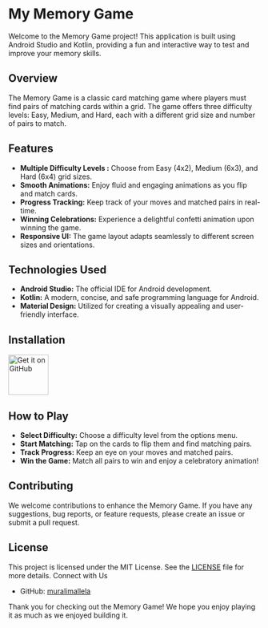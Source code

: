 # My Memory Game

Welcome to the Memory Game project! This application is built using Android Studio and Kotlin, providing a fun and interactive way to test and improve your memory skills.

## Overview

The Memory Game is a classic card matching game where players must find pairs of matching cards within a grid. The game offers three difficulty levels: Easy, Medium, and Hard, each with a different grid size and number of pairs to match.
## Features

- **Multiple Difficulty Levels :** Choose from Easy (4x2), Medium (6x3), and Hard (6x4) grid sizes.
- **Smooth Animations:** Enjoy fluid and engaging animations as you flip and match cards.
- **Progress Tracking:** Keep track of your moves and matched pairs in real-time.
- **Winning Celebrations:** Experience a delightful confetti animation upon winning the game.
- **Responsive UI:** The game layout adapts seamlessly to different screen sizes and orientations.

## Technologies Used

- **Android Studio:** The official IDE for Android development.
- **Kotlin:** A modern, concise, and safe programming language for Android.
- **Material Design:** Utilized for creating a visually appealing and user-friendly interface.

## Installation

[<img src="https://github.com/machiav3lli/oandbackupx/blob/034b226cea5c1b30eb4f6a6f313e4dadcbb0ece4/badge_github.png"
    alt="Get it on GitHub"
    height="80">](https://github.com/muralimallela/MyMemory/releases/latest)
## How to Play

- **Select Difficulty:** Choose a difficulty level from the options menu.
- **Start Matching:** Tap on the cards to flip them and find matching pairs.
- **Track Progress:** Keep an eye on your moves and matched pairs.
- **Win the Game:** Match all pairs to win and enjoy a celebratory animation!

## Contributing

We welcome contributions to enhance the Memory Game. If you have any suggestions, bug reports, or feature requests, please create an issue or submit a pull request.

## License

This project is licensed under the MIT License. See the [LICENSE](https://github.com/muralimallela/MyMemory/blob/main/LICENSE) file for more details.
Connect with Us

- GitHub: [muralimallela](https://github.com/muralimallela)

Thank you for checking out the Memory Game! We hope you enjoy playing it as much as we enjoyed building it.
